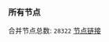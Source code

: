 ### 所有节点
合并节点总数: `28322`
[节点链接](https://github.com/qjlxg/586/raw/refs/heads/master/sub/sub_merge_base64.txt)


